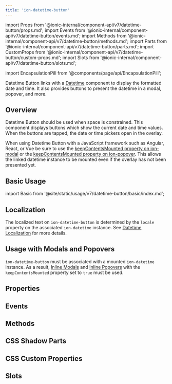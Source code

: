 ```yaml
---
title: 'ion-datetime-button'
---
```


import Props from '@ionic-internal/component-api/v7/datetime-button/props.md';
import Events from '@ionic-internal/component-api/v7/datetime-button/events.md';
import Methods from '@ionic-internal/component-api/v7/datetime-button/methods.md';
import Parts from '@ionic-internal/component-api/v7/datetime-button/parts.md';
import CustomProps from '@ionic-internal/component-api/v7/datetime-button/custom-props.md';
import Slots from '@ionic-internal/component-api/v7/datetime-button/slots.md';

<head>
  <title>ion-datetime-button: Ionic Input for Datetime Picker</title>
  <meta
    name="description"
    content="Datetime button links with a datetime instance to easily a datetime in a popover, modal, and more."
  />
</head>

import EncapsulationPill from '@components/page/api/EncapsulationPill';

<EncapsulationPill type="shadow" />

Datetime Button links with a [Datetime](./datetime) component to display the formatted date and time. It also provides buttons to present the datetime in a modal, popover, and more.

## Overview

Datetime Button should be used when space is constrained. This component displays buttons which show the current date and time values. When the buttons are tapped, the date or time pickers open in the overlay.

When using Datetime Button with a JavaScript framework such as Angular, React, or Vue be sure to use the [keepContentsMounted property on ion-modal](./modal#keepcontentsmounted) or the [keepContentsMounted property on ion-popover](./popover#keepcontentsmounted). This allows the linked datetime instance to be mounted even if the overlay has not been presented yet.

## Basic Usage

import Basic from '@site/static/usage/v7/datetime-button/basic/index.md';

<Basic />

## Localization

The localized text on `ion-datetime-button` is determined by the `locale` property on the associated `ion-datetime` instance. See [Datetime Localization](./datetime#localization) for more details.

## Usage with Modals and Popovers

`ion-datetime-button` must be associated with a mounted `ion-datetime` instance. As a result, [Inline Modals](./modal#inline-modals-recommended) and [Inline Popovers](./popover#inline-popovers) with the `keepContentsMounted` property set to `true` must be used.

<!--
## Customization

TODO

### Buttons

TODO

### Theming

TODO
-->

## Properties

<Props />

## Events

<Events />

## Methods

<Methods />

## CSS Shadow Parts

<Parts />

## CSS Custom Properties

<CustomProps />

## Slots

<Slots />
